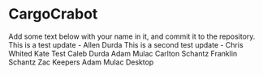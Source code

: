 # CargoCrabot
Add some text below with your name in it, and commit it to the repository.
This is a test update - Allen Durda
This is a second test update - Chris Whited
Kate Test
Caleb Durda
Adam Mulac
Carlton Schantz
Franklin Schantz
Zac Keepers
Adam Mulac Desktop